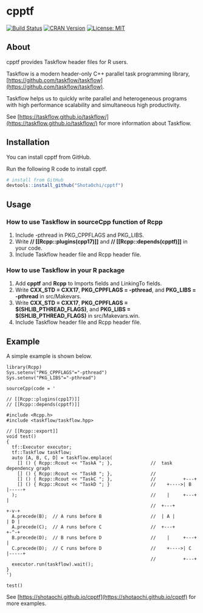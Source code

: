 # cpptf

[![Build Status](https://github.com/ShotaOchi/cpptf/workflows/R-CMD-check/badge.svg)](https://github.com/ShotaOchi/cpptf/actions)
[![CRAN Version](https://www.r-pkg.org/badges/version/cpptf)](https://cran.r-project.org/package=cpptf)
[![License: MIT](https://img.shields.io/badge/License-MIT-yellow.svg)](https://opensource.org/licenses/MIT)

## About

cpptf provides Taskflow header files for R users.

Taskflow is a modern header-only C++ parallel task programming library, [https://github.com/taskflow/taskflow](https://github.com/taskflow/taskflow). 

Taskflow helps us to quickly write parallel and heterogeneous programs with high performance scalability and simultaneous high productivity.

See [https://taskflow.github.io/taskflow/](https://taskflow.github.io/taskflow/) for more information about Taskflow.

## Installation
You can install cpptf from GitHub.

Run the following R code to install cpptf.
```r
# install from GitHub
devtools::install_github("ShotaOchi/cpptf")
```

## Usage

### How to use Taskflow in sourceCpp function of Rcpp

1. Include -pthread in PKG_CPPFLAGS and PKG_LIBS.
1. Write **// [[Rcpp::plugins(cpp17)]]** and **// [[Rcpp::depends(cpptf)]]** in your code.
1. Include Taskflow header file and Rcpp header file.

### How to use Taskflow in your R package

1. Add **cpptf** and **Rcpp** to Imports fields and LinkingTo fields.
1. Write **CXX_STD = CXX17**, **PKG_CPPFLAGS = -pthread**, and **PKG_LIBS = -pthread** in src/Makevars.
1. Write **CXX_STD = CXX17**, **PKG_CPPFLAGS = $(SHLIB_PTHREAD_FLAGS)**, and **PKG_LIBS = $(SHLIB_PTHREAD_FLAGS)** in src/Makevars.win.
1. Include Taskflow header file and Rcpp header file.

## Example
A simple example is shown below.
```
library(Rcpp)
Sys.setenv("PKG_CPPFLAGS"="-pthread")
Sys.setenv("PKG_LIBS"="-pthread")

sourceCpp(code = '

// [[Rcpp::plugins(cpp17)]]
// [[Rcpp::depends(cpptf)]]

#include <Rcpp.h>
#include <taskflow/taskflow.hpp>

// [[Rcpp::export]]
void test()
{
  tf::Executor executor;
  tf::Taskflow taskflow;
  auto [A, B, C, D] = taskflow.emplace(
    [] () { Rcpp::Rcout << "TaskA "; },              //  task dependency graph
    [] () { Rcpp::Rcout << "TaskB "; },              // 
    [] () { Rcpp::Rcout << "TaskC "; },              //          +---+          
    [] () { Rcpp::Rcout << "TaskD "; }               //    +---->| B |-----+   
  );                                                 //    |     +---+     |
                                                     //  +---+           +-v-+ 
  A.precede(B);  // A runs before B                  //  | A |           | D | 
  A.precede(C);  // A runs before C                  //  +---+           +-^-+ 
  B.precede(D);  // B runs before D                  //    |     +---+     |    
  C.precede(D);  // C runs before D                  //    +---->| C |-----+    
                                                     //          +---+          
  executor.run(taskflow).wait();
}
')

test()
```

See [https://shotaochi.github.io/cpptf](https://shotaochi.github.io/cpptf) for more examples.